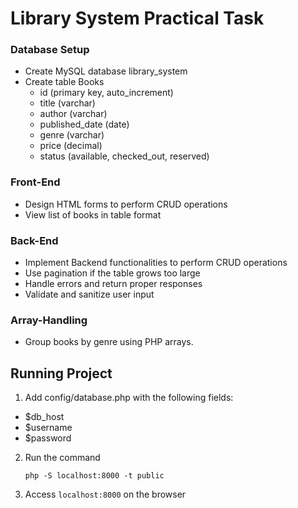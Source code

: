 # Library System Practical Task

### Database Setup
- Create MySQL database library_system
- Create table Books
    - id (primary key, auto_increment)
    - title (varchar)
    - author (varchar)
    - published_date (date)
    - genre (varchar)
    - price (decimal)
    - status (available, checked_out, reserved)

### Front-End
- Design HTML forms to perform CRUD operations
- View list of books in table format

### Back-End
- Implement Backend functionalities to perform CRUD operations
- Use pagination if the table grows too large
- Handle errors and return proper responses
- Validate and sanitize user input

### Array-Handling
- Group books by genre using PHP arrays.

## Running Project
1. Add config/database.php with the following fields:
- $db_host
- $username
- $password 

2. Run the command 

    `php -S localhost:8000 -t public`

3. Access `localhost:8000` on the browser